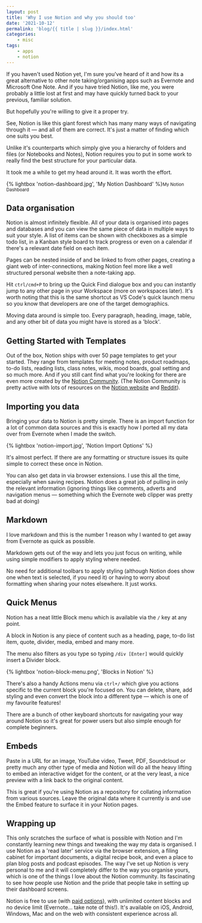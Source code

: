 ```yaml
---
layout: post
title: 'Why I use Notion and why you should too'
date: '2021-10-12'
permalink: 'blog/{{ title | slug }}/index.html'
categories:
    - misc
tags:
    - apps
    - notion
---
```


If you haven't used Notion yet, I'm sure you've heard of it and how its a great alternative to other note taking/organising apps such as Evernote and Microsoft One Note. And if you have tried Notion, like me, you were probably a little lost at first and may have quickly turned back to your previous, familiar solution.

But hopefully you're willing to give it a proper try.

See, Notion is like this giant forest which has many many ways of navigating through it &mdash; and all of them are correct. It's just a matter of finding which one suits you best. 

Unlike it's counterparts which simply give you a hierarchy of folders and files (or Notebooks and Notes), Notion requires you to put in some work to really find the best structure for your particular data. 

It took me a while to get my head around it. It was worth the effort.

{% lightbox 'notion-dashboard.jpg', 'My Notion Dashboard' %}<small>My Notion Dashboard</small>

## Data organisation

Notion is almost infinitely flexible. All of your data is organised into pages and databases and you can view the same piece of data in multiple ways to suit your style. A list of items can be shown with checkboxes as a simple todo list, in a Kanban style board to track progress or even on a calendar if there's a relevant date field on each item.

Pages can be nested inside of and be linked to from other pages, creating a giant web of inter-connections, making Notion feel more like a well structured personal website then a note-taking app.

Hit `ctrl/cmd+P` to bring up the Quick Find dialogue box and you can instantly jump to any other page in your Workspace (more on workspaces later). It's worth noting that this is the same shortcut as VS Code's quick launch menu so you know that developers are one of the target demographics.

Moving data around is simple too. Every paragraph, heading, image, table, and any other bit of data you might have is stored as a 'block'.

## Getting Started with Templates

Out of the box, Notion ships with over 50 page templates to get your started. They range from templates for meeting notes, product roadmaps, to-do lists, reading lists, class notes, wikis, mood boards, goal setting and so much more. And if you still cant find what you're looking for there are even more created by the [Notion Community](https://www.notion.so/Notion-Template-Gallery-181e961aeb5c4ee6915307c0dfd5156d). (The Notion Community is pretty active with lots of resources on the [Notion website](https://www.notion.so/Notion-Community-04f306fbf59a413fae15f42e2a1ab029) and [Reddit](https://www.reddit.com/r/Notion/)).

## Importing you data

Bringing your data to Notion is pretty simple. There is an import function for a lot of common data sources and this is exactly how I ported all my data over from Evernote when I made the switch. 

{% lightbox 'notion-import.jpg', 'Notion Import Options' %}

It's almost perfect. If there are any formatting or structure issues its quite simple to correct these once in Notion.

You can also get data in via browser extensions. I use this all the time, especially when saving recipes. Notion does a great job of pulling in only the relevant information (ignoring things like comments, adverts and navigation menus — something which the Evernote web clipper was pretty bad at doing)

## Markdown

I love markdown and this is the number 1 reason why I wanted to get away from Evernote as quick as possible. 

Markdown gets out of the way and lets you just focus on writing, while using simple modifiers to apply styling where needed. 

No need for additional toolbars to apply styling (although Notion does show one when text is selected, if you need it) or having to worry about formatting when sharing your notes elsewhere. It just works.

## Quick Menus

Notion has a neat little Block menu which is available via the `/` key at any point.

A block in Notion is any piece of content such as a heading, page, to-do list item, quote, divider, media, embed and many more.

The menu also filters as you type so typing `/div [Enter]` would quickly insert a Divider block.

{% lightbox 'notion-block-menu.png', 'Blocks in Notion' %}

There's also a handy Actions menu via `ctrl+/` which give you actions specific to the current block you're focused on. You can delete, share, add styling and even convert the block into a different type — which is one of my favourite features!

There are a bunch of other keyboard shortcuts for navigating your way around Notion so it's great for power users but also simple enough for complete beginners.

## Embeds

Paste in a URL for an image, YouTube video, Tweet, PDF, Soundcloud or pretty much any other type of media and Notion will do all the heavy lifting to embed an interactive widget for the content, or at the very least, a nice preview with a link back to the original content.

This is great if you're using Notion as a repository for collating information from various sources. Leave the original data where it currently is and use the Embed feature to surface it in your Notion pages.

## Wrapping up

This only scratches the surface of what is possible with Notion and I'm constantly learning new things and tweaking the way my data is organised. I use Notion as a 'read later' service via the browser extension, a filing cabinet for important documents, a digital recipe book, and even a place to plan blog posts and podcast episodes. The way I've set up Notion is very personal to me and it will completely differ to the way you organise yours, which is one of the things I love about the Notion community. Its fascinating to see how people use Notion and the pride that people take in setting up their dashboard screens.

Notion is free to use (with [paid options](https://www.notion.so/pricing)), with unlimited content blocks and no device limit (Evernote... take note of this!). It's available on iOS, Android, Windows, Mac and on the web with consistent experience across all.
